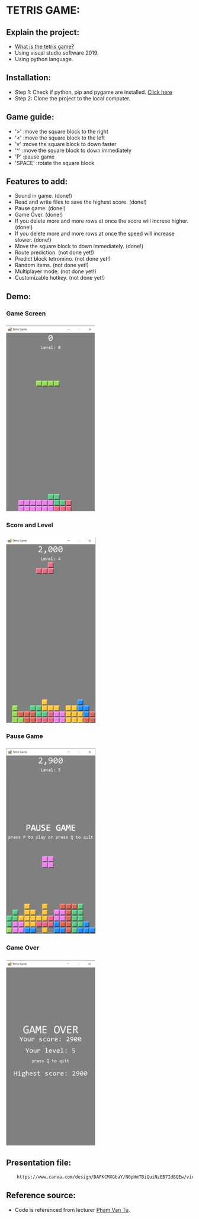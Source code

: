 # TETRIS GAME:

## Explain the project:

- [What is the tetris game?](https://en.wikipedia.org/wiki/Tetris)
- Using visual studio software 2019.
- Using python language.

## Installation:

- Step 1: Check if python, pip and pygame are installed. [Click here](https://www.geeksforgeeks.org/how-to-install-pygame-in-windows/)
- Step 2: Clone the project to the local computer.

## Game guide:

- '>' :move the square block to the right
- '<' :move the square block to the left
- 'v' :move the square block to down faster
- '^' :move the square block to down immediately
- 'P' :pause game
- 'SPACE' :rotate the square block

## Features to add:

- Sound in game. (done!)
- Read and write files to save the highest score. (done!)
- Pause game. (done!)
- Game Over. (done!)
- If you delete more and more rows at once the score will increse higher. (done!)
- If you delete more and more rows at once the speed will increase slower. (done!)
- Move the square block to down immediately. (done!)
- Route prediction. (not done yet!)
- Predict block tetromino. (not done yet!)
- Random items. (not done yet!)
- Multiplayer mode. (not done yet!)
- Customizable hotkey. (not done yet!)

## Demo:

<p float="left">
  <h3>Game Screen<h3/>
  <img src="/readme-image/demo1.png" height="500" />
  <h3>Score and Level<h3/>
  <img src="/readme-image/demo2.png" height="500" />
  <h3>Pause Game<h3/>
  <img src="/readme-image/demo3.png" height="500" />
  <h3>Game Over<h3/>
  <img src="/readme-image/demo4.png" height="500" />
</p>

## Presentation file:

```bash
    https://www.canva.com/design/DAFKCMXGbaY/N0pHmTBiQuiNzEB7IdBQEw/view?utm_content=DAFKCMXGbaY&utm_campaign=designshare&utm_medium=link2&utm_source=sharebutton
```

## Reference source:

- Code is referenced from lecturer [Pham Van Tu](https://www.youtube.com/watch?v=FZBoy1y9nP0).
